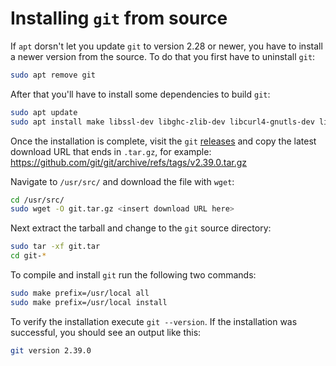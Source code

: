 # Installing `git` from source

If `apt` dorsn't let you update `git` to version 2.28 or newer, you have to install a newer version from the source. To do that you first have to uninstall `git`:
```bash
sudo apt remove git
```

After that you'll have to install some dependencies to build `git`:
```bash
sudo apt update
sudo apt install make libssl-dev libghc-zlib-dev libcurl4-gnutls-dev libexpat1-dev gettext
```

Once the installation is complete, visit the `git` [releases](https://github.com/git/git/tags) and copy the latest download URL that ends in `.tar.gz`, for example: https://github.com/git/git/archive/refs/tags/v2.39.0.tar.gz

Navigate to `/usr/src/` and download the file with `wget`:
```bash
cd /usr/src/
sudo wget -O git.tar.gz <insert download URL here>
```

Next extract the tarball and change to the `git` source directory:
```bash
sudo tar -xf git.tar
cd git-*
```

To compile and install `git` run the following two commands:
```bash
sudo make prefix=/usr/local all
sudo make prefix=/usr/local install
```

To verify the installation execute `git --version`. If the installation was successful, you should see an output like this:
```bash
git version 2.39.0
```
